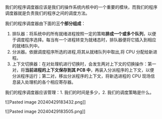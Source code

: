我们的程序调度器应该是我们的操作系统内核中的一个重要的模块，而我们的程序调度器就是负责我们的程序之间的调度方法。

我们的程序调度器由下面的**三个部分组成**：
1. 排队器：将系统中的所有就绪进程按照一定的策略**排成一个或多个队列**，以便于调度程序选择。每当有一个进程转变为就绪态时，排队器便将它插入到相应的就绪队列中。
2. 分派器。依据调度程序所选的进程,将其从就绪队列中取出,将 CPU 分配给新进程。
3. 上下文切换器：在对处理机进行切换时，会发生两对上下文的切换操作：第一对，将**当前进程的上下文保存到其 PCB 中**，再装入分派程序的上下文，以便分派程序运行；第二对，移出分派程序的上下文，将新选进程的 CPU 现场信息装入处理机的各个相应寄存器。

我们的程序调度器应该管理：1. 我们的时间是多少，2. 我们的调度策略是什么。

![[Pasted image 20240429183432.png]]

![[Pasted image 20240429183505.png]]